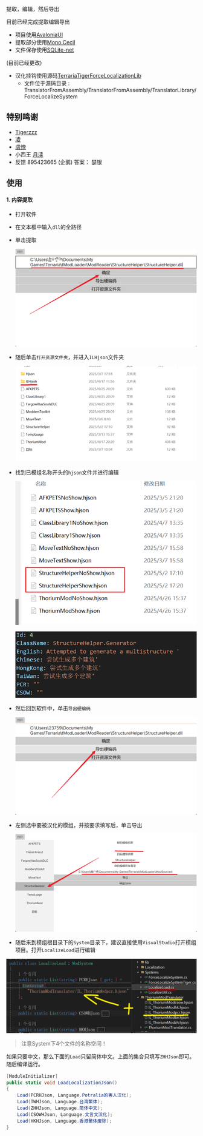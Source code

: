 提取，编辑，然后导出

目前已经完成提取编辑导出

- 项目使用[AvaloniaUI](https://github.com/AvaloniaUI/Avalonia)
- 提取部分使用[Mono.Cecil](https://github.com/jbevain/cecil)
- 文件保存使用[SQLite-net](https://github.com/praeclarum/sqlite-net)

(目前已经更改)
- 汉化挂钩使用源码[TerrariaTigerForceLocalizationLib](https://github.com/TigerChenzzz/TerrariaTigerForceLocalizationLib)
  - 文件位于源码目录 : TranslatorFromAssembly/TranslatorFromAssembly/TranslatorLibrary/ForceLocalizeSystem

## 特别鸣谢

- [Tigerzzz](https://github.com/TigerChenzzz)
- [凌](https://github.com/NLick47)
- [虞悖](https://github.com/zlzhaidou)
- 小西王 [月渎](https://github.com/moonditch)
- 反馈 895423665 (企鹅) 答案： 瑟银

## 使用

#### 1. 内容提取

- 打开软件

- 在文本框中输入`dll`的全路径

- 单击提取

  ![image-20250508214708700](./markdownImg/image-20250508214708700.png)

- 随后单击`打开资源文件夹`，并进入`ILHjson`文件夹

  ![image-20250508214817487](./markdownImg/image-20250508214817487.png)

- 找到已模组名称开头的`hjson`文件并进行编辑

  ![image-20250508214855214](./markdownImg/image-20250508214855214.png)

  ![image-20250508214924870](./markdownImg/image-20250508214924870.png)

- 然后回到软件中，单击`导出硬编码`

  ![image-20250508215011349](./markdownImg/image-20250508215011349.png)

- 左侧选中要被汉化的模组，并按要求填写后，单击导出

  ![image-20250508215054286](./markdownImg/image-20250508215054286.png)

- 随后来到模组根目录下的`System`目录下，建议直接使用`VisualStudio`打开模组项目。打开`LocalizeLoad`进行编辑

![image-20250603160807180](./markdownImg/image-20250603160807180.png)

> 注意System下4个文件的名称空间！

如果只要中文，那么下面的`Load`只留简体中文。上面的集合只填写`ZHHJson`即可。随后编译运行。

```cs
[ModuleInitializer]
public static void LoadLocalizationJson()
{
    Load(PCRHJson, Language.Potralia的害人汉化);
    Load(TWHJson, Language.台湾繁体);
    Load(ZHHJson, Language.简体中文);
    Load(CSOWHJson, Language.文言文汉化);
    Load(HKHJson, Language.香港繁体废除);
}
```

